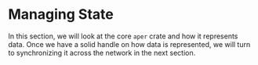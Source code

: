 # Managing State

In this section, we will look at the core `aper` crate
and how it represents data. Once we have a solid handle
on how data is represented, we will turn to synchronizing
it across the network in the next section.